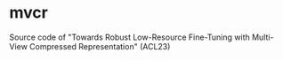 # mvcr
Source code of "Towards Robust Low-Resource Fine-Tuning with Multi-View Compressed Representation" (ACL23)
